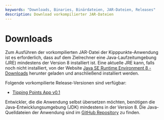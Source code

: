 ```yaml
---
keywords: "Downloads, Binaries, Binärdateien, JAR-Dateien, Releases"
description: Download vorkompilierter JAR-Dateien
---
```


# Downloads

Zum Ausführen der vorkompilierten JAR-Datei der Kipppunkte-Anwendung
ist es erforderlich, dass auf dem Zielrechner eine
Java-Laufzeitumgebung (JRE) mindestens der Version 8 installiert ist.
Eine aktuelle JRE kann, falls noch nicht installiert, von der Website
[Java SE Runtime Environment 8 -
Downloads](https://www.oracle.com/java/technologies/javase-jre8-downloads.html)
herunter geladen und anschließend installiert werden.

Folgende vorkompilierte Release-Versionen sind verfügbar:

* [Tipping Points App v0.1](/releases/TippingPoints_v0_1.jar)

Entwickler, die die Anwendung selbst übersetzen möchten, benötigen die
Java-Entwicklungsumgebung (JDK) mindestens in der Version 8.  Die
Java-Quelldateien der Anwendung sind im [GitHub
Repository](https://github.com/soundpaint/tipping-points) zu finden.
